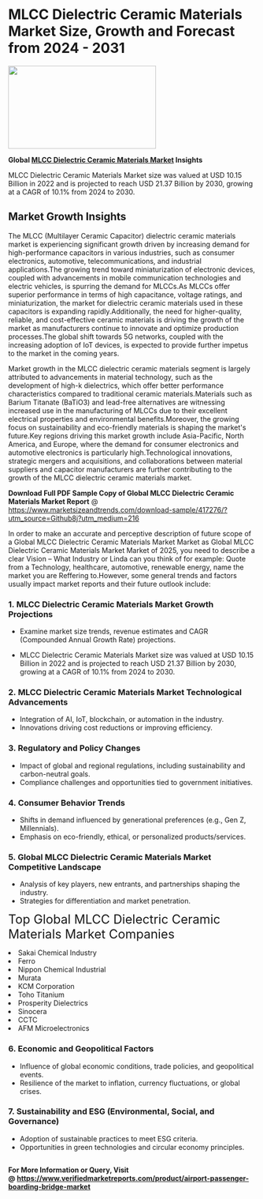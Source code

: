 <H1>MLCC Dielectric Ceramic Materials Market Size, Growth and Forecast from 2024 - 2031</H1><img class="aligncenter size-medium wp-image-584254" src="https://thirdeyenews.in/wp-content/uploads/2024/09/Global-Market-Research-300x168.jpeg" alt="" width="300" height="168" /><p><strong>Global&nbsp;<a href="https://www.marketsizeandtrends.com/download-sample/417276/?utm_source=Github8j?utm_medium=216">MLCC Dielectric Ceramic Materials Market</a> Insights</strong></p><p>MLCC Dielectric Ceramic Materials Market size was valued at USD 10.15 Billion in 2022 and is projected to reach USD 21.37 Billion by 2030, growing at a CAGR of 10.1% from 2024 to 2030.</p><p><h2>Market Growth Insights</h2> <p>The MLCC (Multilayer Ceramic Capacitor) dielectric ceramic materials market is experiencing significant growth driven by increasing demand for high-performance capacitors in various industries, such as consumer electronics, automotive, telecommunications, and industrial applications.The growing trend toward miniaturization of electronic devices, coupled with advancements in mobile communication technologies and electric vehicles, is spurring the demand for MLCCs.As MLCCs offer superior performance in terms of high capacitance, voltage ratings, and miniaturization, the market for dielectric ceramic materials used in these capacitors is expanding rapidly.Additionally, the need for higher-quality, reliable, and cost-effective ceramic materials is driving the growth of the market as manufacturers continue to innovate and optimize production processes.The global shift towards 5G networks, coupled with the increasing adoption of IoT devices, is expected to provide further impetus to the market in the coming years.</p> <p>Market growth in the MLCC dielectric ceramic materials segment is largely attributed to advancements in material technology, such as the development of high-k dielectrics, which offer better performance characteristics compared to traditional ceramic materials.Materials such as Barium Titanate (BaTiO3) and lead-free alternatives are witnessing increased use in the manufacturing of MLCCs due to their excellent electrical properties and environmental benefits.Moreover, the growing focus on sustainability and eco-friendly materials is shaping the market's future.Key regions driving this market growth include Asia-Pacific, North America, and Europe, where the demand for consumer electronics and automotive electronics is particularly high.Technological innovations, strategic mergers and acquisitions, and collaborations between material suppliers and capacitor manufacturers are further contributing to the growth of the MLCC dielectric ceramic materials market.</p> <p><span class=""><strong>Download Full PDF Sample Copy of Global MLCC Dielectric Ceramic Materials Market Report</strong> @ <a href="https://www.marketsizeandtrends.com/download-sample/417276/?utm_source=Github8j?utm_medium=216" target="_blank">https://www.marketsizeandtrends.com/download-sample/417276/?utm_source=Github8j?utm_medium=216</a></span></p><p>In order to make an accurate and perceptive description of future scope of a Global&nbsp;MLCC Dielectric Ceramic Materials Market Market as Global&nbsp;MLCC Dielectric Ceramic Materials Market Market of 2025, you need to describe a clear Vision &ndash; What Industry or Linda can you think of for example: Quote from a Technology, healthcare, automotive, renewable energy, name the market you are Reffering to.However, some general trends and factors usually impact market reports and their future outlook include:</p><h3>1.&nbsp;<strong>MLCC Dielectric Ceramic Materials Market Growth Projections</strong></h3><ul><li>Examine market size trends, revenue estimates and CAGR (Compounded Annual Growth Rate) projections.</li><li><p>MLCC Dielectric Ceramic Materials Market size was valued at USD 10.15 Billion in 2022 and is projected to reach USD 21.37 Billion by 2030, growing at a CAGR of 10.1% from 2024 to 2030.</p></li></ul><h3>2.&nbsp;<strong>MLCC Dielectric Ceramic Materials Market Technological Advancements</strong></h3><ul><li>Integration of AI, IoT, blockchain, or automation in the industry.</li><li>Innovations driving cost reductions or improving efficiency.</li></ul><h3>3.&nbsp;<strong>Regulatory and Policy Changes</strong></h3><ul><li>Impact of global and regional regulations, including sustainability and carbon-neutral goals.</li><li>Compliance challenges and opportunities tied to government initiatives.</li></ul><h3>4.&nbsp;<strong>Consumer Behavior Trends</strong></h3><ul><li>Shifts in demand influenced by generational preferences (e.g., Gen Z, Millennials).</li><li>Emphasis on eco-friendly, ethical, or personalized products/services.</li></ul><h3>5.&nbsp;<strong>Global MLCC Dielectric Ceramic Materials Market Competitive Landscape</strong></h3><ul><li>Analysis of key players, new entrants, and partnerships shaping the industry.</li><li>Strategies for differentiation and market penetration.</li></ul><p data-pm-slice="1 1 []"><span style="color: inherit; font-family: inherit; font-size: 25px;">Top Global MLCC Dielectric Ceramic Materials Market Companies</span></p><div class="" data-test-id=""><p><li>Sakai Chemical Industry</li><li> Ferro</li><li> Nippon Chemical Industrial</li><li> Murata</li><li> KCM Corporation</li><li> Toho Titanium</li><li> Prosperity Dielectrics</li><li> Sinocera</li><li> CCTC</li><li> AFM Microelectronics</li></p></div><h3>6.&nbsp;<strong>Economic and Geopolitical Factors</strong></h3><ul><li>Influence of global economic conditions, trade policies, and geopolitical events.</li><li>Resilience of the market to inflation, currency fluctuations, or global crises.</li></ul><h3>7.&nbsp;<strong>Sustainability and ESG (Environmental, Social, and Governance)</strong></h3><ul><li>Adoption of sustainable practices to meet ESG criteria.</li><li>Opportunities in green technologies and circular economy principles.</li></ul><h2><strong style="font-size: 14px;">For More Information or Query, Visit @&nbsp;</strong><a style="background-color: #ffffff; font-size: 14px;" href="https://www.marketsizeandtrends.com/report/mlcc-dielectric-ceramic-materials-market/" target="_blank">https://www.verifiedmarketreports.com/product/airport-passenger-boarding-bridge-market</a></h2>
